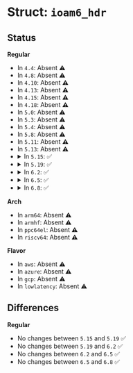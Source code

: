 # Struct: <code>ioam6_hdr</code>

## Status
<b>Regular</b>
<ul>
<li>
In <code>4.4</code>: Absent ⚠️
</li>
<li>
In <code>4.8</code>: Absent ⚠️
</li>
<li>
In <code>4.10</code>: Absent ⚠️
</li>
<li>
In <code>4.13</code>: Absent ⚠️
</li>
<li>
In <code>4.15</code>: Absent ⚠️
</li>
<li>
In <code>4.18</code>: Absent ⚠️
</li>
<li>
In <code>5.0</code>: Absent ⚠️
</li>
<li>
In <code>5.3</code>: Absent ⚠️
</li>
<li>
In <code>5.4</code>: Absent ⚠️
</li>
<li>
In <code>5.8</code>: Absent ⚠️
</li>
<li>
In <code>5.11</code>: Absent ⚠️
</li>
<li>
In <code>5.13</code>: Absent ⚠️
</li>
<li>
<details>
<summary>In <code>5.15</code>: ✅</summary>

```c
struct ioam6_hdr {
    __u8 opt_type;
    __u8 opt_len;
    __u8 type;
};
```
</details>
</li>
<li>
<details>
<summary>In <code>5.19</code>: ✅</summary>

```c
struct ioam6_hdr {
    __u8 opt_type;
    __u8 opt_len;
    __u8 type;
};
```
</details>
</li>
<li>
<details>
<summary>In <code>6.2</code>: ✅</summary>

```c
struct ioam6_hdr {
    __u8 opt_type;
    __u8 opt_len;
    __u8 type;
};
```
</details>
</li>
<li>
<details>
<summary>In <code>6.5</code>: ✅</summary>

```c
struct ioam6_hdr {
    __u8 opt_type;
    __u8 opt_len;
    __u8 type;
};
```
</details>
</li>
<li>
<details>
<summary>In <code>6.8</code>: ✅</summary>

```c
struct ioam6_hdr {
    __u8 opt_type;
    __u8 opt_len;
    __u8 type;
};
```
</details>
</li>
</ul>
<b>Arch</b>
<ul>
<li>
In <code>arm64</code>: Absent ⚠️
</li>
<li>
In <code>armhf</code>: Absent ⚠️
</li>
<li>
In <code>ppc64el</code>: Absent ⚠️
</li>
<li>
In <code>riscv64</code>: Absent ⚠️
</li>
</ul>
<b>Flavor</b>
<ul>
<li>
In <code>aws</code>: Absent ⚠️
</li>
<li>
In <code>azure</code>: Absent ⚠️
</li>
<li>
In <code>gcp</code>: Absent ⚠️
</li>
<li>
In <code>lowlatency</code>: Absent ⚠️
</li>
</ul>

## Differences
<b>Regular</b>
<ul>
<li>
No changes between <code>5.15</code> and <code>5.19</code> ✅
</li>
<li>
No changes between <code>5.19</code> and <code>6.2</code> ✅
</li>
<li>
No changes between <code>6.2</code> and <code>6.5</code> ✅
</li>
<li>
No changes between <code>6.5</code> and <code>6.8</code> ✅
</li>
</ul>

